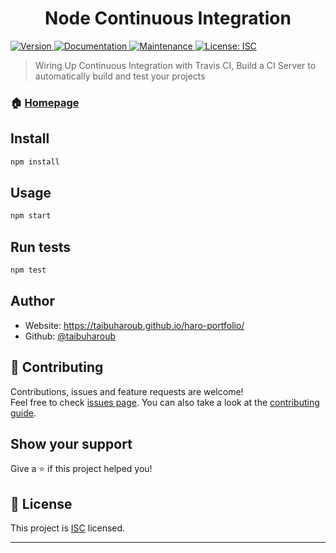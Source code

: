<h1 align="center">Node Continuous Integration</h1>
<p>
  <a href="https://www.npmjs.com/package/node-ci" target="_blank">
    <img alt="Version" src="https://img.shields.io/npm/v/node-ci.svg">
  </a>
  <a href="https://github.com/taibuharoub/node-ci#readme" target="_blank">
    <img alt="Documentation" src="https://img.shields.io/badge/documentation-yes-brightgreen.svg" />
  </a>
  <a href="https://github.com/taibuharoub/node-ci/graphs/commit-activity" target="_blank">
    <img alt="Maintenance" src="https://img.shields.io/badge/Maintained%3F-yes-green.svg" />
  </a>
  <a href="https://github.com/taibuharoub/node-ci/blob/master/LICENSE" target="_blank">
    <img alt="License: ISC" src="https://img.shields.io/github/license/taibuharoub/node-ci" />
  </a>
</p>

> Wiring Up Continuous Integration with Travis CI, Build a CI Server to automatically build and test your projects

### 🏠 [Homepage](https://github.com/taibuharoub/node-ci#readme)

## Install

```sh
npm install
```

## Usage

```sh
npm start
```

## Run tests

```sh
npm test
```

## Author

* Website: https://taibuharoub.github.io/haro-portfolio/
* Github: [@taibuharoub](https://github.com/taibuharoub)

## 🤝 Contributing

Contributions, issues and feature requests are welcome!<br />Feel free to check [issues page](https://github.com/taibuharoub/node-ci/issues). You can also take a look at the [contributing guide](https://github.com/taibuharoub/node-ci/blob/master/CONTRIBUTING.md).

## Show your support

Give a ⭐️ if this project helped you!

## 📝 License

This project is [ISC](https://github.com/taibuharoub/node-ci/blob/master/LICENSE) licensed.

***

